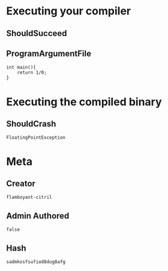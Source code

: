 

# Executing your compiler

## ShouldSucceed

## ProgramArgumentFile

```
int main(){
    return 1/0;
}
```

# Executing the compiled binary

## ShouldCrash

```
FloatingPointException
```

# Meta

## Creator

```
flamboyant-citril
```

## Admin Authored

```
false
```

## Hash

```
sadmkosfsufiod8dug8afg
```
